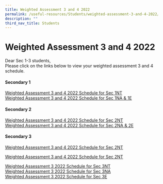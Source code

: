 ```yaml
---
title: Weighted Assessment 3 and 4 2022
permalink: /useful-resources/Students/weighted-assessment-3-and-4-2022/
description: ""
third_nav_title: Students
---
```

# Weighted Assessment 3 and 4 2022

Dear Sec 1-3 students,    
Please click on the links below to view your weighted assessment 3 and 4 schedule.

#### Secondary 1

<a href="/files/Useful%20Resources/Students/WA%203%20and%204%202022/2022%201NT%20WA3%20and%20WA4%20Schedule%20and%20Format.pdf" target="_blank">Weighted Assessment 3 and 4 2022 Schedule for Sec 1NT</a>   
<a href="/files/Useful%20Resources/Students/WA%203%20and%204%202022/2022%201E1N%20WA3%20and%20WA4%20Schedule%20and%20Format.pdf" target="_blank">Weighted Assessment 3 and 4 2022 Schedule for Sec 1NA & 1E</a>
  

#### Secondary 2

<a href="/files/Useful%20Resources/Students/WA%203%20and%204%202022/2022%20Sec%202T%20WA3%20and%20WA4%20Schedule%20and%20Format.pdf" target="_blank">Weighted Assessment 3 and 4 2022 Schedule for Sec 2NT</a>   
<a href="/files/Useful%20Resources/Students/WA%203%20and%204%202022/2022%202E%202N%20WA3%20and%20WA4%20Schedule%20and%20Format.pdf" target="_blank">Weighted Assessment 3 and 4 2022 Schedule for Sec 2NA & 2E</a>


#### Secondary 3

<a href="/files/Useful%20Resources/Students/WA%203%20and%204%202022/" target="_blank">Weighted Assessment 3 and 4 2022 Schedule for Sec 2NT</a>

<a href="/files/Useful%20Resources/Students/WA%203%20and%204%202022/" target="_blank">Weighted Assessment 3 and 4 2022 Schedule for Sec 2NT</a>

[Weighted Assessment 3 2022 Schedule for Sec 3NT](https://www.bukitbatoksec.moe.edu.sg/qql/slot/u537/Useful%20Resources/Students/2022%20T2%20WA3%20and%204/2022%20Sec%203T%20WA3%20Schedule%20and%20Format.pdf)  
[Weighted Assessment 3 2022 Schedule for Sec 3NA](https://www.bukitbatoksec.moe.edu.sg/qql/slot/u537/Useful%20Resources/Students/2022%20T2%20WA3%20and%204/2022%203N%20WA3%20Schedule%20and%20Format.pdf)  
[Weighted Assessment 3 2022 Schedule for Sec 3E](https://www.bukitbatoksec.moe.edu.sg/qql/slot/u537/Useful%20Resources/Students/2022%20T2%20WA3%20and%204/2022%203E%20WA3%20Schedule%20and%20Format.pdf)
